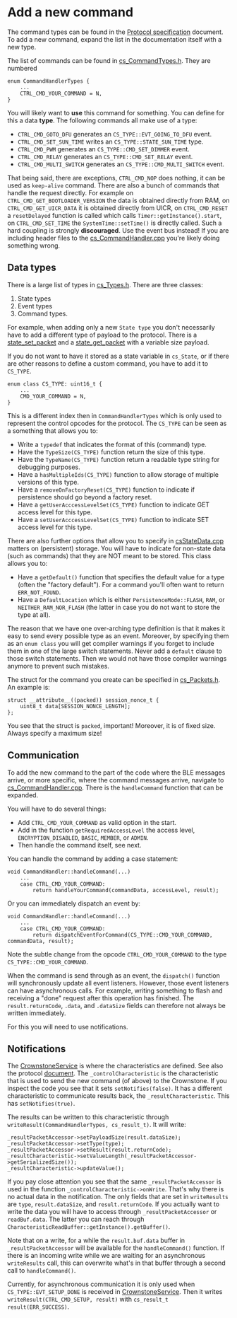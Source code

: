 # Add a new command

The command types can be found in the [Protocol specification](../protocol/PROTOCOL.md#command_types) document. To add a new 
command, expand the list in the documentation itself with a new type.

The list of commands can be found in [cs_CommandTypes.h](../../source/include/protocol/cs_CommandTypes.h). They are numbered

```
enum CommandHandlerTypes {
	...
	CTRL_CMD_YOUR_COMMAND = N,
}
```

You will likely want to **use** this command for something. You can define for this a data **type**. 
The following commands all make use of a type:

* `CTRL_CMD_GOTO_DFU` generates an `CS_TYPE::EVT_GOING_TO_DFU` event.
* `CTRL_CMD_SET_SUN_TIME` writes an `CS_TYPE::STATE_SUN_TIME` type.
* `CTRL_CMD_PWM` generates an `CS_TYPE::CMD_SET_DIMMER` event.
* `CTRL_CMD_RELAY` generates an `CS_TYPE::CMD_SET_RELAY` event.
* `CTRL_CMD_MULTI_SWITCH` generates an `CS_TYPE::CMD_MULTI_SWITCH` event.

That being said, there are exceptions, `CTRL_CMD_NOP` does nothing, it can be used as `keep-alive` command. There are
also a bunch of commands that handle the request directly. For example on `CTRL_CMD_GET_BOOTLOADER_VERSION` 
the data is obtained directly from RAM, on `CTRL_CMD_GET_UICR_DATA` it is obtained directly from UICR, on 
`CTRL_CMD_RESET` a `resetDelayed` function is called which calls `Timer::getInstance().start`, on
`CTRL_CMD_SET_TIME` the `SystemTime::setTime()` is directly called. Such a hard coupling is strongly 
**discouraged**. Use the event bus instead! If you are including header files to the 
[cs_CommandHandler.cpp](../../source/src/processing/cs_CommandHandler.cpp) you're likely doing something wrong.

## Data types

There is a large list of types in [cs_Types.h](../../source/include/common/cs_Types.h). There are three classes:

1. State types
2. Event types
3. Command types.

For example, when adding only a new `State type` you don't necessarily have to add a different type of payload to the 
protocol. There is a 
[state_set_packet](../protocol/PROTOCOL.md#state_set_packet) and a 
[state_get_packet](../protocol/PROTOCOL.md#state_get_packet) with a variable size payload.

If you do not want to have it stored as a state variable in `cs_State`, or if there are other reasons to define a 
custom command, you have to add it to `CS_TYPE`. 

```
enum class CS_TYPE: uint16_t {
	...
	CMD_YOUR_COMMAND = N,
}
```

This is a different index then in `CommandHandlerTypes` which is only used to represent the control opcodes for the 
protocol. The `CS_TYPE` can be seen as a something that allows you to:

* Write a `typedef` that indicates the format of this (command) type.
* Have the `TypeSize(CS_TYPE)` function return the size of this type.
* Have the `TypeName(CS_TYPE)` function return a readable type string for debugging purposes.
* Have a `hasMultipleIds(CS_TYPE)` function to allow storage of multiple versions of this type.
* Have a `removeOnFactoryReset(CS_TYPE)` function to indicate if persistence should go beyond a factory reset.
* Have a `getUserAcccessLevelSet(CS_TYPE)` function to indicate GET access level for this type.
* Have a `setUserAcccessLevelSet(CS_TYPE)` function to indicate SET access level for this type.

There are also further options that allow you to specify in [csStateData.cpp](../../source/src/storage/cs_StateData.cpp)
matters on (persistent) storage. You will have to indicate for non-state data (such as commands) that they are NOT
meant to be stored. This class allows you to:

* Have a `getDefault()` function that specifies the default value for a type (often the "factory default"). For a
command you'll often want to return `ERR_NOT_FOUND`.
* Have a `DefaultLocation` which is either `PersistenceMode::FLASH`, `RAM`, or `NEITHER_RAM_NOR_FLASH` (the latter in
case you do not want to store the type at all).

The reason that we have one over-arching type definition is that it makes it easy to send every possible type as an
event. Moreover, by specifying them as an `enum class` you will get compiler warnings if you forget to include them
in one of the large switch statements. Never add a `default` clause to those switch statements. Then we would not have
those compiler warnings anymore to prevent such mistakes.

The struct for the command you create can be specified in [cs_Packets.h](../../source/include/protocol/cs_Packets.h). An
example is:

```
struct __attribute__((packed)) session_nonce_t {
	uint8_t data[SESSION_NONCE_LENGTH];
};
```

You see that the struct is `packed`, important! Moreover, it is of fixed size. Always specify a maximum size!

## Communication

To add the new command to the part of the code where the BLE messages arrive, or more specific, where the command
messages arrive, navigate to [cs_CommandHandler.cpp](../../source/src/processing/cs_CommandHandler.cpp). There is the
`handleCommand` function that can be expanded.

You will have to do several things:

* Add `CTRL_CMD_YOUR_COMMAND` as valid option in the start.
* Add in the function `getRequiredAccessLevel` the access level, `ENCRYPTION_DISABLED`, `BASIC`, `MEMBER`, or `ADMIN`.
* Then handle the command itself, see next.

You can handle the command by adding a case statement:

```
void CommandHandler::handleCommand(...)
	...
	case CTRL_CMD_YOUR_COMMAND:
		return handleYourCommand(commandData, accessLevel, result);
```

Or you can immediately dispatch an event by:

```
void CommandHandler::handleCommand(...)
	...
	case CTRL_CMD_YOUR_COMMAND:
		return dispatchEventForCommand(CS_TYPE::CMD_YOUR_COMMAND, commandData, result);
```

Note the subtle change from the opcode `CTRL_CMD_YOUR_COMMAND` to the type `CS_TYPE::CMD_YOUR_COMMAND`.

When the command is send through as an event, the `dispatch()` function will synchronously update all event listeners.
However, those event listeners can have asynchronous calls. For example, writing something to flash and receiving a
"done" request after this operation has finished. The `result.returnCode`, `.data`, and `.dataSize` fields can 
therefore not always be written immediately.

For this you will need to use notifications.

## Notifications

The [CrownstoneService](../../source/src/services/cs_CrownstoneService.cpp) is where the characteristics are defined. See
also the protocol [document](../protocol/PROTOCOL.md#crownstone-service). The `_controlCharacteristic` is the characteristic that 
is used to send the new command (of above) to the Crownstone. If you inspect the code you see that it sets `setNotifies(false)`. It has a different
characteristic to communicate results back, the `_resultCharacteristic`. This has `setNotifies(true)`.

The results can be written to this characteristic through `writeResult(CommandHandlerTypes, cs_result_t)`. It will
write:

```
_resultPacketAccessor->setPayloadSize(result.dataSize);
_resultPacketAccessor->setType(type);
_resultPacketAccessor->setResult(result.returnCode);
_resultCharacteristic->setValueLength(_resultPacketAccessor->getSerializedSize());
_resultCharacteristic->updateValue();
```

If you pay close attention you see that the same `_resultPacketAccessor` is used in the function
`_controlCharacteristic->onWrite`. That's why there is no actual data in the notification. The only fields that
are set in `writeResults` are `type`, `result.dataSize`, and `result.returnCode`. If you actually want to write
the data you will have to access through `_resultPacketAccessor` or `readBuf.data`. The latter you can reach through
`CharacteristicReadBuffer::getInstance().getBuffer()`.

Note that on a write, for a while the `result.buf.data` buffer in `_resultPacketAccessor` will be available for the 
`handleCommand()` function. If there is an incoming write while we are waiting for an asynchronous `writeResults`
call, this can overwrite what's in that buffer through a second call to `handleCommand()`.

Currently, for asynchronous communication it is only used when `CS_TYPE::EVT_SETUP_DONE` is received in 
[CrownstoneService](../../source/src/services/cs_CrownstoneService.cpp). Then it writes
`writeResult(CTRL_CMD_SETUP, result)` with `cs_result_t result(ERR_SUCCESS)`.
